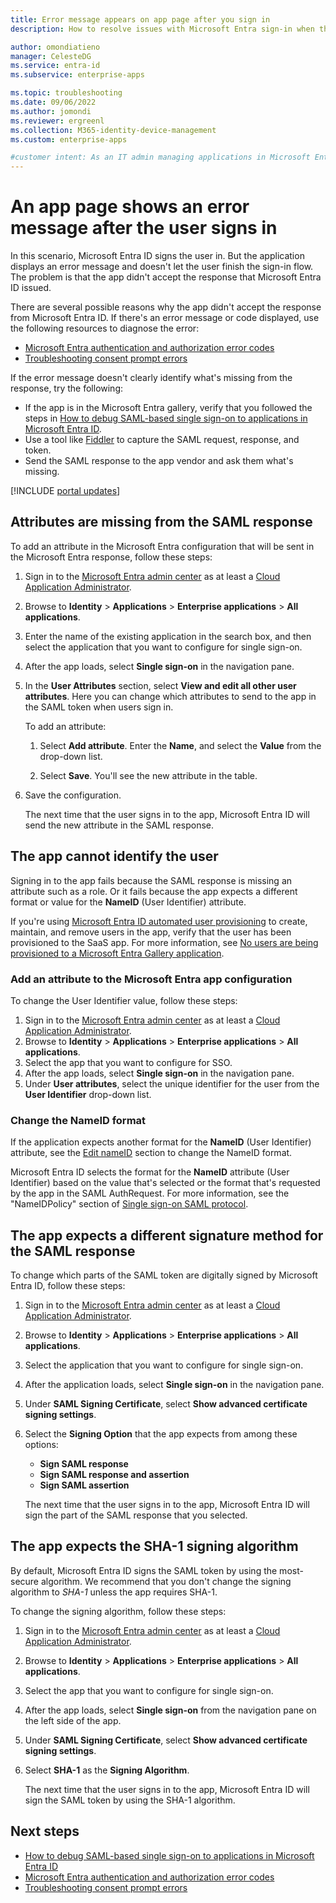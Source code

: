 ```yaml
---
title: Error message appears on app page after you sign in
description: How to resolve issues with Microsoft Entra sign-in when the app returns an error message.

author: omondiatieno
manager: CelesteDG
ms.service: entra-id
ms.subservice: enterprise-apps

ms.topic: troubleshooting
ms.date: 09/06/2022
ms.author: jomondi
ms.reviewer: ergreenl
ms.collection: M365-identity-device-management
ms.custom: enterprise-apps

#customer intent: As an IT admin managing applications in Microsoft Entra ID, I want to learn how to troubleshoot issues with Microsoft Entra sign-in when the app returns an error message, so that I can effectively manage and secure applications in my organization.
---
```


# An app page shows an error message after the user signs in

In this scenario, Microsoft Entra ID signs the user in. But the application displays an error message and doesn't let the user finish the sign-in flow. The problem is that the app didn't accept the response that Microsoft Entra ID issued.

There are several possible reasons why the app didn't accept the response from Microsoft Entra ID. If there's an error message or code displayed, use the following resources to diagnose the error:

- [Microsoft Entra authentication and authorization error codes](~/identity-platform/reference-error-codes.md)
- [Troubleshooting consent prompt errors](application-sign-in-unexpected-user-consent-error.md)

If the error message doesn't clearly identify what's missing from the response, try the following:

- If the app is in the Microsoft Entra gallery, verify that you followed the steps in [How to debug SAML-based single sign-on to applications in Microsoft Entra ID](./debug-saml-sso-issues.md).
- Use a tool like [Fiddler](https://www.telerik.com/fiddler) to capture the SAML request, response, and token.
- Send the SAML response to the app vendor and ask them what's missing.

[!INCLUDE [portal updates](~/includes/portal-update.md)]

## Attributes are missing from the SAML response

To add an attribute in the Microsoft Entra configuration that will be sent in the Microsoft Entra response, follow these steps:

1. Sign in to the [Microsoft Entra admin center](https://entra.microsoft.com) as at least a [Cloud Application Administrator](~/identity/role-based-access-control/permissions-reference.md#cloud-application-administrator). 
1. Browse to **Identity** > **Applications** > **Enterprise applications** > **All applications**.
1. Enter the name of the existing application in the search box, and then select the application that you want to configure for single sign-on.
1. After the app loads, select **Single sign-on** in the navigation pane.
1. In the **User Attributes** section, select **View and edit all other user attributes**. Here you can change which attributes to send to the app in the SAML token when users sign in.

   To add an attribute:

   1. Select **Add attribute**. Enter the **Name**, and select the **Value** from the drop-down list.

   1. Select **Save**. You'll see the new attribute in the table.

1. Save the configuration.

   The next time that the user signs in to the app, Microsoft Entra ID will send the new attribute in the SAML response.

## The app cannot identify the user

Signing in to the app fails because the SAML response is missing an attribute such as a role. Or it fails because the app expects a different format or value for the **NameID** (User Identifier) attribute.

If you're using [Microsoft Entra ID automated user provisioning](~/identity/app-provisioning/user-provisioning.md) to create, maintain, and remove users in the app, verify that the user has been provisioned to the SaaS app. For more information, see [No users are being provisioned to a Microsoft Entra Gallery application](~/identity/app-provisioning/application-provisioning-config-problem-no-users-provisioned.md).

<a name='add-an-attribute-to-the-azure-ad-app-configuration'></a>

### Add an attribute to the Microsoft Entra app configuration

To change the User Identifier value, follow these steps:

1. Sign in to the [Microsoft Entra admin center](https://entra.microsoft.com) as at least a [Cloud Application Administrator](~/identity/role-based-access-control/permissions-reference.md#cloud-application-administrator). 
1. Browse to **Identity** > **Applications** > **Enterprise applications** > **All applications**.
1. Select the app that you want to configure for SSO.
1. After the app loads, select **Single sign-on** in the navigation pane.
1. Under **User attributes**, select the unique identifier for the user from the **User Identifier** drop-down list.

### Change the NameID format

If the application expects another format for the **NameID** (User Identifier) attribute, see the [Edit nameID](~/identity-platform/saml-claims-customization.md#edit-nameid) section to change the NameID format.

Microsoft Entra ID selects the format for the **NameID** attribute (User Identifier) based on the value that's selected or the format that's requested by the app in the SAML AuthRequest. For more information, see the "NameIDPolicy" section of [Single sign-on SAML protocol](~/identity-platform/single-sign-on-saml-protocol.md#nameidpolicy).

## The app expects a different signature method for the SAML response

To change which parts of the SAML token are digitally signed by Microsoft Entra ID, follow these steps:

1. Sign in to the [Microsoft Entra admin center](https://entra.microsoft.com) as at least a [Cloud Application Administrator](~/identity/role-based-access-control/permissions-reference.md#cloud-application-administrator).
1. Browse to **Identity** > **Applications** > **Enterprise applications** > **All applications**.
1. Select the application that you want to configure for single sign-on.
1. After the application loads, select **Single sign-on** in the navigation pane.
1. Under **SAML Signing Certificate**, select  **Show advanced certificate signing settings**.
1. Select the **Signing Option** that the app expects from among these options:

   - **Sign SAML response**
   - **Sign SAML response and assertion**
   - **Sign SAML assertion**

   The next time that the user signs in to the app, Microsoft Entra ID will sign the part of the SAML response that you selected.

## The app expects the SHA-1 signing algorithm

By default, Microsoft Entra ID signs the SAML token by using the most-secure algorithm. We recommend that you don't change the signing algorithm to *SHA-1* unless the app requires SHA-1.

To change the signing algorithm, follow these steps:

1. Sign in to the [Microsoft Entra admin center](https://entra.microsoft.com) as at least a [Cloud Application Administrator](~/identity/role-based-access-control/permissions-reference.md#cloud-application-administrator). 
1. Browse to **Identity** > **Applications** > **Enterprise applications** > **All applications**.
1. Select the app that you want to configure for single sign-on.
1. After the app loads, select **Single sign-on** from the navigation pane on the left side of the app.
1. Under **SAML Signing Certificate**, select **Show advanced certificate signing settings**.
1. Select **SHA-1** as the **Signing Algorithm**.

   The next time that the user signs in to the app, Microsoft Entra ID will sign the SAML token by using the SHA-1 algorithm.

## Next steps

- [How to debug SAML-based single sign-on to applications in Microsoft Entra ID](./debug-saml-sso-issues.md)
- [Microsoft Entra authentication and authorization error codes](~/identity-platform/reference-error-codes.md)
- [Troubleshooting consent prompt errors](application-sign-in-unexpected-user-consent-error.md)

